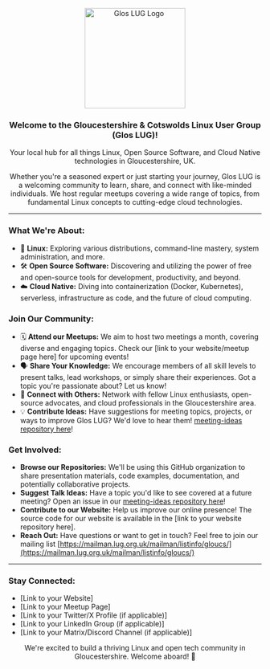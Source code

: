 <p align="center">
  <img src="https://avatars.githubusercontent.com/u/207179420?s=400&u=73b919331ddf15ee0bbfaf7170b4cf82dd46b98d&v=4" alt="Glos LUG Logo" width="200">
</p>

<h3 align="center">Welcome to the Gloucestershire & Cotswolds Linux User Group (Glos LUG)!</h3>

<p align="center">
  Your local hub for all things Linux, Open Source Software, and Cloud Native technologies in Gloucestershire, UK.
</p>

<p align="center">
  Whether you're a seasoned expert or just starting your journey, Glos LUG is a welcoming community to learn, share, and connect with like-minded individuals. We host regular meetups covering a wide range of topics, from fundamental Linux concepts to cutting-edge cloud technologies.
</p>

<hr>

### What We're About:

* 🐧 **Linux:** Exploring various distributions, command-line mastery, system administration, and more.
* 🛠️ **Open Source Software:** Discovering and utilizing the power of free and open-source tools for development, productivity, and beyond.
* ☁️ **Cloud Native:** Diving into containerization (Docker, Kubernetes), serverless, infrastructure as code, and the future of cloud computing.

### Join Our Community:

* 🗓️ **Attend our Meetups:** We aim to host two meetings a month, covering diverse and engaging topics. Check our [link to your website/meetup page here] for upcoming events!
* 🗣️ **Share Your Knowledge:** We encourage members of all skill levels to present talks, lead workshops, or simply share their experiences. Got a topic you're passionate about? Let us know!
* 🤝 **Connect with Others:** Network with fellow Linux enthusiasts, open-source advocates, and cloud professionals in the Gloucestershire area.
* 💡 **Contribute Ideas:** Have suggestions for meeting topics, projects, or ways to improve Glos LUG? We'd love to hear them! [meeting-ideas repository here](https://github.com/GlosLUG/meeting-ideas/issues)!

### Get Involved:

* **Browse our Repositories:** We'll be using this GitHub organization to share presentation materials, code examples, documentation, and potentially collaborative projects.
* **Suggest Talk Ideas:** Have a topic you'd like to see covered at a future meeting? Open an issue in our [meeting-ideas repository here](https://github.com/GlosLUG/meeting-ideas/issues)!
* **Contribute to our Website:** Help us improve our online presence! The source code for our website is available in the [link to your website repository here].
* **Reach Out:** Have questions or want to get in touch? Feel free to join our mailing list [https://mailman.lug.org.uk/mailman/listinfo/gloucs/](https://mailman.lug.org.uk/mailman/listinfo/gloucs/)

<hr>

### Stay Connected:

* [Link to your Website]
* [Link to your Meetup Page]
* [Link to your Twitter/X Profile (if applicable)]
* [Link to your LinkedIn Group (if applicable)]
* [Link to your Matrix/Discord Channel (if applicable)]

<p align="center">
  We're excited to build a thriving Linux and open tech community in Gloucestershire. Welcome aboard! 👋
</p>
